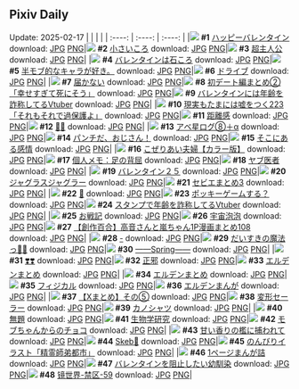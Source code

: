 ## Pixiv Daily
Update: 2025-02-17
|      |      |      |
| :----: | :----: | :----: |
|![](https://pixiv.microyu.workers.dev/c/240x480/img-master/img/2025/02/15/00/00/13/127251609_p0_master1200.jpg) **#1** [ハッピーバレンタイン](https://www.pixiv.net/artworks/127251609) download: [JPG](https://pixiv.microyu.workers.dev/img-original/img/2025/02/15/00/00/13/127251609_p0.jpg) [PNG](https://pixiv.microyu.workers.dev/img-original/img/2025/02/15/00/00/13/127251609_p0.png)|![](https://pixiv.microyu.workers.dev/c/240x480/img-master/img/2025/02/16/18/06/54/127315258_p0_master1200.jpg) **#2** [小さいころ](https://www.pixiv.net/artworks/127315258) download: [JPG](https://pixiv.microyu.workers.dev/img-original/img/2025/02/16/18/06/54/127315258_p0.jpg) [PNG](https://pixiv.microyu.workers.dev/img-original/img/2025/02/16/18/06/54/127315258_p0.png)|![](https://pixiv.microyu.workers.dev/c/240x480/img-master/img/2025/02/15/12/51/54/127268731_p0_master1200.jpg) **#3** [超主人公](https://www.pixiv.net/artworks/127268731) download: [JPG](https://pixiv.microyu.workers.dev/img-original/img/2025/02/15/12/51/54/127268731_p0.jpg) [PNG](https://pixiv.microyu.workers.dev/img-original/img/2025/02/15/12/51/54/127268731_p0.png)|
|![](https://pixiv.microyu.workers.dev/c/240x480/img-master/img/2025/02/15/20/38/56/127282445_p0_master1200.jpg) **#4** [バレンタインは石ころ](https://www.pixiv.net/artworks/127282445) download: [JPG](https://pixiv.microyu.workers.dev/img-original/img/2025/02/15/20/38/56/127282445_p0.jpg) [PNG](https://pixiv.microyu.workers.dev/img-original/img/2025/02/15/20/38/56/127282445_p0.png)|![](https://pixiv.microyu.workers.dev/c/240x480/img-master/img/2025/02/15/02/00/37/127254844_p0_master1200.jpg) **#5** [半モブ的なキャラが好き。](https://www.pixiv.net/artworks/127254844) download: [JPG](https://pixiv.microyu.workers.dev/img-original/img/2025/02/15/02/00/37/127254844_p0.jpg) [PNG](https://pixiv.microyu.workers.dev/img-original/img/2025/02/15/02/00/37/127254844_p0.png)|![](https://pixiv.microyu.workers.dev/c/240x480/img-master/img/2025/02/15/22/00/08/127285534_p0_master1200.jpg) **#6** [ドライブ](https://www.pixiv.net/artworks/127285534) download: [JPG](https://pixiv.microyu.workers.dev/img-original/img/2025/02/15/22/00/08/127285534_p0.jpg) [PNG](https://pixiv.microyu.workers.dev/img-original/img/2025/02/15/22/00/08/127285534_p0.png)|
|![](https://pixiv.microyu.workers.dev/c/240x480/img-master/img/2025/02/15/19/27/46/127279745_p0_master1200.jpg) **#7** [届かない](https://www.pixiv.net/artworks/127279745) download: [JPG](https://pixiv.microyu.workers.dev/img-original/img/2025/02/15/19/27/46/127279745_p0.jpg) [PNG](https://pixiv.microyu.workers.dev/img-original/img/2025/02/15/19/27/46/127279745_p0.png)|![](https://pixiv.microyu.workers.dev/c/240x480/img-master/img/2025/02/16/16/08/07/127311409_p0_master1200.jpg) **#8** [初デート編まとめ②「幸せすぎて死にそう」](https://www.pixiv.net/artworks/127311409) download: [JPG](https://pixiv.microyu.workers.dev/img-original/img/2025/02/16/16/08/07/127311409_p0.jpg) [PNG](https://pixiv.microyu.workers.dev/img-original/img/2025/02/16/16/08/07/127311409_p0.png)|![](https://pixiv.microyu.workers.dev/c/240x480/img-master/img/2025/02/15/21/13/21/127283800_p0_master1200.jpg) **#9** [バレンタインには年齢を詐称してるVtuber](https://www.pixiv.net/artworks/127283800) download: [JPG](https://pixiv.microyu.workers.dev/img-original/img/2025/02/15/21/13/21/127283800_p0.jpg) [PNG](https://pixiv.microyu.workers.dev/img-original/img/2025/02/15/21/13/21/127283800_p0.png)|
|![](https://pixiv.microyu.workers.dev/c/240x480/img-master/img/2025/02/16/18/00/09/127314857_p0_master1200.jpg) **#10** [現実もたまには嘘をつく223「それもそれで過保護よ」](https://www.pixiv.net/artworks/127314857) download: [JPG](https://pixiv.microyu.workers.dev/img-original/img/2025/02/16/18/00/09/127314857_p0.jpg) [PNG](https://pixiv.microyu.workers.dev/img-original/img/2025/02/16/18/00/09/127314857_p0.png)|![](https://pixiv.microyu.workers.dev/c/240x480/img-master/img/2025/02/15/21/51/32/127285180_p0_master1200.jpg) **#11** [距離感](https://www.pixiv.net/artworks/127285180) download: [JPG](https://pixiv.microyu.workers.dev/img-original/img/2025/02/15/21/51/32/127285180_p0.jpg) [PNG](https://pixiv.microyu.workers.dev/img-original/img/2025/02/15/21/51/32/127285180_p0.png)|![](https://pixiv.microyu.workers.dev/c/240x480/img-master/img/2025/02/15/00/12/44/127252723_p0_master1200.jpg) **#12** [💝🤎](https://www.pixiv.net/artworks/127252723) download: [JPG](https://pixiv.microyu.workers.dev/img-original/img/2025/02/15/00/12/44/127252723_p0.jpg) [PNG](https://pixiv.microyu.workers.dev/img-original/img/2025/02/15/00/12/44/127252723_p0.png)|
|![](https://pixiv.microyu.workers.dev/c/240x480/img-master/img/2025/02/16/13/25/35/127307222_p0_master1200.jpg) **#13** [アベ星ログ⑧＋α](https://www.pixiv.net/artworks/127307222) download: [JPG](https://pixiv.microyu.workers.dev/img-original/img/2025/02/16/13/25/35/127307222_p0.jpg) [PNG](https://pixiv.microyu.workers.dev/img-original/img/2025/02/16/13/25/35/127307222_p0.png)|![](https://pixiv.microyu.workers.dev/c/240x480/img-master/img/2025/02/16/00/31/05/127292193_p0_master1200.jpg) **#14** [パンチだ、おじさん！](https://www.pixiv.net/artworks/127292193) download: [JPG](https://pixiv.microyu.workers.dev/img-original/img/2025/02/16/00/31/05/127292193_p0.jpg) [PNG](https://pixiv.microyu.workers.dev/img-original/img/2025/02/16/00/31/05/127292193_p0.png)|![](https://pixiv.microyu.workers.dev/c/240x480/img-master/img/2025/02/15/00/13/15/127252752_p0_master1200.jpg) **#15** [そこにある感情](https://www.pixiv.net/artworks/127252752) download: [JPG](https://pixiv.microyu.workers.dev/img-original/img/2025/02/15/00/13/15/127252752_p0.jpg) [PNG](https://pixiv.microyu.workers.dev/img-original/img/2025/02/15/00/13/15/127252752_p0.png)|
|![](https://pixiv.microyu.workers.dev/c/240x480/img-master/img/2025/02/15/00/02/10/127251998_p0_master1200.jpg) **#16** [こぜりあい夫婦【カラー版】](https://www.pixiv.net/artworks/127251998) download: [JPG](https://pixiv.microyu.workers.dev/img-original/img/2025/02/15/00/02/10/127251998_p0.jpg) [PNG](https://pixiv.microyu.workers.dev/img-original/img/2025/02/15/00/02/10/127251998_p0.png)|![](https://pixiv.microyu.workers.dev/c/240x480/img-master/img/2025/02/15/06/00/17/127260690_p0_master1200.jpg) **#17** [個人メモ：足の背屈](https://www.pixiv.net/artworks/127260690) download: [JPG](https://pixiv.microyu.workers.dev/img-original/img/2025/02/15/06/00/17/127260690_p0.jpg) [PNG](https://pixiv.microyu.workers.dev/img-original/img/2025/02/15/06/00/17/127260690_p0.png)|![](https://pixiv.microyu.workers.dev/c/240x480/img-master/img/2025/02/16/16/10/46/127311665_p0_master1200.jpg) **#18** [ヤブ医者](https://www.pixiv.net/artworks/127311665) download: [JPG](https://pixiv.microyu.workers.dev/img-original/img/2025/02/16/16/10/46/127311665_p0.jpg) [PNG](https://pixiv.microyu.workers.dev/img-original/img/2025/02/16/16/10/46/127311665_p0.png)|
|![](https://pixiv.microyu.workers.dev/c/240x480/img-master/img/2025/02/16/02/06/21/127294990_p0_master1200.jpg) **#19** [バレンタイン２５](https://www.pixiv.net/artworks/127294990) download: [JPG](https://pixiv.microyu.workers.dev/img-original/img/2025/02/16/02/06/21/127294990_p0.jpg) [PNG](https://pixiv.microyu.workers.dev/img-original/img/2025/02/16/02/06/21/127294990_p0.png)|![](https://pixiv.microyu.workers.dev/c/240x480/img-master/img/2025/02/15/00/00/32/127251713_p0_master1200.jpg) **#20** [ジャグラスジャグラー](https://www.pixiv.net/artworks/127251713) download: [JPG](https://pixiv.microyu.workers.dev/img-original/img/2025/02/15/00/00/32/127251713_p0.jpg) [PNG](https://pixiv.microyu.workers.dev/img-original/img/2025/02/15/00/00/32/127251713_p0.png)|![](https://pixiv.microyu.workers.dev/c/240x480/img-master/img/2025/02/16/17/22/49/127313668_p0_master1200.jpg) **#21** [セビエまとめ3](https://www.pixiv.net/artworks/127313668) download: [JPG](https://pixiv.microyu.workers.dev/img-original/img/2025/02/16/17/22/49/127313668_p0.jpg) [PNG](https://pixiv.microyu.workers.dev/img-original/img/2025/02/16/17/22/49/127313668_p0.png)|
|![](https://pixiv.microyu.workers.dev/c/240x480/img-master/img/2025/02/16/01/09/00/127293469_p0_master1200.jpg) **#22** [🌙](https://www.pixiv.net/artworks/127293469) download: [JPG](https://pixiv.microyu.workers.dev/img-original/img/2025/02/16/01/09/00/127293469_p0.jpg) [PNG](https://pixiv.microyu.workers.dev/img-original/img/2025/02/16/01/09/00/127293469_p0.png)|![](https://pixiv.microyu.workers.dev/c/240x480/img-master/img/2025/02/15/00/47/55/127254222_p0_master1200.jpg) **#23** [ポッキーゲームする？](https://www.pixiv.net/artworks/127254222) download: [JPG](https://pixiv.microyu.workers.dev/img-original/img/2025/02/15/00/47/55/127254222_p0.jpg) [PNG](https://pixiv.microyu.workers.dev/img-original/img/2025/02/15/00/47/55/127254222_p0.png)|![](https://pixiv.microyu.workers.dev/c/240x480/img-master/img/2025/02/16/21/05/31/127322018_p0_master1200.jpg) **#24** [スタンプで年齢を詐称してるVtuber](https://www.pixiv.net/artworks/127322018) download: [JPG](https://pixiv.microyu.workers.dev/img-original/img/2025/02/16/21/05/31/127322018_p0.jpg) [PNG](https://pixiv.microyu.workers.dev/img-original/img/2025/02/16/21/05/31/127322018_p0.png)|
|![](https://pixiv.microyu.workers.dev/c/240x480/img-master/img/2025/02/16/19/30/39/127318282_p0_master1200.jpg) **#25** [お戦記](https://www.pixiv.net/artworks/127318282) download: [JPG](https://pixiv.microyu.workers.dev/img-original/img/2025/02/16/19/30/39/127318282_p0.jpg) [PNG](https://pixiv.microyu.workers.dev/img-original/img/2025/02/16/19/30/39/127318282_p0.png)|![](https://pixiv.microyu.workers.dev/c/240x480/img-master/img/2025/02/15/20/07/15/127281293_p0_master1200.jpg) **#26** [宇宙泡泡](https://www.pixiv.net/artworks/127281293) download: [JPG](https://pixiv.microyu.workers.dev/img-original/img/2025/02/15/20/07/15/127281293_p0.jpg) [PNG](https://pixiv.microyu.workers.dev/img-original/img/2025/02/15/20/07/15/127281293_p0.png)|![](https://pixiv.microyu.workers.dev/c/240x480/img-master/img/2025/02/15/08/00/19/127262412_p0_master1200.jpg) **#27** [【創作百合】高音さんと嵐ちゃん1P漫画まとめ108](https://www.pixiv.net/artworks/127262412) download: [JPG](https://pixiv.microyu.workers.dev/img-original/img/2025/02/15/08/00/19/127262412_p0.jpg) [PNG](https://pixiv.microyu.workers.dev/img-original/img/2025/02/15/08/00/19/127262412_p0.png)|
|![](https://pixiv.microyu.workers.dev/c/240x480/img-master/img/2025/02/15/00/00/15/127251626_p0_master1200.jpg) **#28** [-](https://www.pixiv.net/artworks/127251626) download: [JPG](https://pixiv.microyu.workers.dev/img-original/img/2025/02/15/00/00/15/127251626_p0.jpg) [PNG](https://pixiv.microyu.workers.dev/img-original/img/2025/02/15/00/00/15/127251626_p0.png)|![](https://pixiv.microyu.workers.dev/c/240x480/img-master/img/2025/02/15/00/04/16/127252214_p0_master1200.jpg) **#29** [だいすきの魔法っ💝🍫](https://www.pixiv.net/artworks/127252214) download: [JPG](https://pixiv.microyu.workers.dev/img-original/img/2025/02/15/00/04/16/127252214_p0.jpg) [PNG](https://pixiv.microyu.workers.dev/img-original/img/2025/02/15/00/04/16/127252214_p0.png)|![](https://pixiv.microyu.workers.dev/c/240x480/img-master/img/2025/02/16/10/34/35/127303223_p0_master1200.jpg) **#30** [——Spring——](https://www.pixiv.net/artworks/127303223) download: [JPG](https://pixiv.microyu.workers.dev/img-original/img/2025/02/16/10/34/35/127303223_p0.jpg) [PNG](https://pixiv.microyu.workers.dev/img-original/img/2025/02/16/10/34/35/127303223_p0.png)|
|![](https://pixiv.microyu.workers.dev/c/240x480/img-master/img/2025/02/16/00/06/05/127291151_p0_master1200.jpg) **#31** [❣️❣️](https://www.pixiv.net/artworks/127291151) download: [JPG](https://pixiv.microyu.workers.dev/img-original/img/2025/02/16/00/06/05/127291151_p0.jpg) [PNG](https://pixiv.microyu.workers.dev/img-original/img/2025/02/16/00/06/05/127291151_p0.png)|![](https://pixiv.microyu.workers.dev/c/240x480/img-master/img/2025/02/15/01/06/15/127254921_p0_master1200.jpg) **#32** [正邪](https://www.pixiv.net/artworks/127254921) download: [JPG](https://pixiv.microyu.workers.dev/img-original/img/2025/02/15/01/06/15/127254921_p0.jpg) [PNG](https://pixiv.microyu.workers.dev/img-original/img/2025/02/15/01/06/15/127254921_p0.png)|![](https://pixiv.microyu.workers.dev/c/240x480/img-master/img/2025/02/15/15/06/33/127272073_p0_master1200.jpg) **#33** [エルデンまとめ](https://www.pixiv.net/artworks/127272073) download: [JPG](https://pixiv.microyu.workers.dev/img-original/img/2025/02/15/15/06/33/127272073_p0.jpg) [PNG](https://pixiv.microyu.workers.dev/img-original/img/2025/02/15/15/06/33/127272073_p0.png)|
|![](https://pixiv.microyu.workers.dev/c/240x480/img-master/img/2025/02/15/15/04/54/127272032_p0_master1200.jpg) **#34** [エルデンまとめ](https://www.pixiv.net/artworks/127272032) download: [JPG](https://pixiv.microyu.workers.dev/img-original/img/2025/02/15/15/04/54/127272032_p0.jpg) [PNG](https://pixiv.microyu.workers.dev/img-original/img/2025/02/15/15/04/54/127272032_p0.png)|![](https://pixiv.microyu.workers.dev/c/240x480/img-master/img/2025/02/15/13/27/06/127269612_p0_master1200.jpg) **#35** [フィジカル](https://www.pixiv.net/artworks/127269612) download: [JPG](https://pixiv.microyu.workers.dev/img-original/img/2025/02/15/13/27/06/127269612_p0.jpg) [PNG](https://pixiv.microyu.workers.dev/img-original/img/2025/02/15/13/27/06/127269612_p0.png)|![](https://pixiv.microyu.workers.dev/c/240x480/img-master/img/2025/02/15/15/01/58/127271955_p0_master1200.jpg) **#36** [エルデンまんが](https://www.pixiv.net/artworks/127271955) download: [JPG](https://pixiv.microyu.workers.dev/img-original/img/2025/02/15/15/01/58/127271955_p0.jpg) [PNG](https://pixiv.microyu.workers.dev/img-original/img/2025/02/15/15/01/58/127271955_p0.png)|
|![](https://pixiv.microyu.workers.dev/c/240x480/img-master/img/2025/02/16/00/02/26/127290888_p0_master1200.jpg) **#37** [【Xまとめ】その⑤](https://www.pixiv.net/artworks/127290888) download: [JPG](https://pixiv.microyu.workers.dev/img-original/img/2025/02/16/00/02/26/127290888_p0.jpg) [PNG](https://pixiv.microyu.workers.dev/img-original/img/2025/02/16/00/02/26/127290888_p0.png)|![](https://pixiv.microyu.workers.dev/c/240x480/img-master/img/2025/02/15/00/42/59/127254049_p0_master1200.jpg) **#38** [変形セーラー](https://www.pixiv.net/artworks/127254049) download: [JPG](https://pixiv.microyu.workers.dev/img-original/img/2025/02/15/00/42/59/127254049_p0.jpg) [PNG](https://pixiv.microyu.workers.dev/img-original/img/2025/02/15/00/42/59/127254049_p0.png)|![](https://pixiv.microyu.workers.dev/c/240x480/img-master/img/2025/02/16/22/51/47/127326473_p0_master1200.jpg) **#39** [カノシャツ](https://www.pixiv.net/artworks/127326473) download: [JPG](https://pixiv.microyu.workers.dev/img-original/img/2025/02/16/22/51/47/127326473_p0.jpg) [PNG](https://pixiv.microyu.workers.dev/img-original/img/2025/02/16/22/51/47/127326473_p0.png)|
|![](https://pixiv.microyu.workers.dev/c/240x480/img-master/img/2025/02/15/23/59/21/127290445_p0_master1200.jpg) **#40** [無題](https://www.pixiv.net/artworks/127290445) download: [JPG](https://pixiv.microyu.workers.dev/img-original/img/2025/02/15/23/59/21/127290445_p0.jpg) [PNG](https://pixiv.microyu.workers.dev/img-original/img/2025/02/15/23/59/21/127290445_p0.png)|![](https://pixiv.microyu.workers.dev/c/240x480/img-master/img/2025/02/16/12/03/45/127305358_p0_master1200.jpg) **#41** [生物学研究](https://www.pixiv.net/artworks/127305358) download: [JPG](https://pixiv.microyu.workers.dev/img-original/img/2025/02/16/12/03/45/127305358_p0.jpg) [PNG](https://pixiv.microyu.workers.dev/img-original/img/2025/02/16/12/03/45/127305358_p0.png)|![](https://pixiv.microyu.workers.dev/c/240x480/img-master/img/2025/02/15/00/42/46/127254038_p0_master1200.jpg) **#42** [モブちゃんからのチョコ](https://www.pixiv.net/artworks/127254038) download: [JPG](https://pixiv.microyu.workers.dev/img-original/img/2025/02/15/00/42/46/127254038_p0.jpg) [PNG](https://pixiv.microyu.workers.dev/img-original/img/2025/02/15/00/42/46/127254038_p0.png)|
|![](https://pixiv.microyu.workers.dev/c/240x480/img-master/img/2025/02/15/18/45/14/127278268_p0_master1200.jpg) **#43** [甘い香りの檻に捕われて](https://www.pixiv.net/artworks/127278268) download: [JPG](https://pixiv.microyu.workers.dev/img-original/img/2025/02/15/18/45/14/127278268_p0.jpg) [PNG](https://pixiv.microyu.workers.dev/img-original/img/2025/02/15/18/45/14/127278268_p0.png)|![](https://pixiv.microyu.workers.dev/c/240x480/img-master/img/2025/02/15/20/42/47/127282585_p0_master1200.jpg) **#44** [Skeb🐰](https://www.pixiv.net/artworks/127282585) download: [JPG](https://pixiv.microyu.workers.dev/img-original/img/2025/02/15/20/42/47/127282585_p0.jpg) [PNG](https://pixiv.microyu.workers.dev/img-original/img/2025/02/15/20/42/47/127282585_p0.png)|![](https://pixiv.microyu.workers.dev/c/240x480/img-master/img/2025/02/15/08/00/05/127262375_p0_master1200.jpg) **#45** [のんびりイラスト「精霊師弟都市」](https://www.pixiv.net/artworks/127262375) download: [JPG](https://pixiv.microyu.workers.dev/img-original/img/2025/02/15/08/00/05/127262375_p0.jpg) [PNG](https://pixiv.microyu.workers.dev/img-original/img/2025/02/15/08/00/05/127262375_p0.png)|
|![](https://pixiv.microyu.workers.dev/c/240x480/img-master/img/2025/02/15/07/27/53/127261898_p0_master1200.jpg) **#46** [1ページまんが詰](https://www.pixiv.net/artworks/127261898) download: [JPG](https://pixiv.microyu.workers.dev/img-original/img/2025/02/15/07/27/53/127261898_p0.jpg) [PNG](https://pixiv.microyu.workers.dev/img-original/img/2025/02/15/07/27/53/127261898_p0.png)|![](https://pixiv.microyu.workers.dev/c/240x480/img-master/img/2025/02/16/09/59/45/127302478_p0_master1200.jpg) **#47** [バレンタインを阻止したい幼馴染](https://www.pixiv.net/artworks/127302478) download: [JPG](https://pixiv.microyu.workers.dev/img-original/img/2025/02/16/09/59/45/127302478_p0.jpg) [PNG](https://pixiv.microyu.workers.dev/img-original/img/2025/02/16/09/59/45/127302478_p0.png)|![](https://pixiv.microyu.workers.dev/c/240x480/img-master/img/2025/02/15/00/00/02/127251539_p0_master1200.jpg) **#48** [镜世界-禁区-59](https://www.pixiv.net/artworks/127251539) download: [JPG](https://pixiv.microyu.workers.dev/img-original/img/2025/02/15/00/00/02/127251539_p0.jpg) [PNG](https://pixiv.microyu.workers.dev/img-original/img/2025/02/15/00/00/02/127251539_p0.png)|
